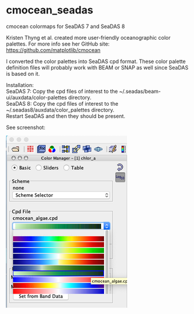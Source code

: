 # cmocean_seadas
cmocean colormaps for SeaDAS 7 and SeaDAS 8

Kristen Thyng et al. created more user-friendly oceanographic color palettes. For more info see her GitHub site: https://github.com/matplotlib/cmocean

I converted the color palettes into SeaDAS cpd format.  These color palette definition files will probably work with BEAM or SNAP as well since SeaDAS is based on it.

Installation:  
SeaDAS 7: Copy the cpd files of interest to the ~/.seadas/beam-ui/auxdata/color-palettes directory.  
SeaDAS 8: Copy the cpd files of interest to the ~/.seadas8/auxdata/color_palettes directory.  
Restart SeaDAS and then they should be present.

See screenshot:

![alt text](https://github.com/gertvd-stanford/cmocean_seadas/blob/main/cmocean_algae_seadas.png)

